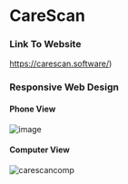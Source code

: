 # CareScan
### Link To Website
https://carescan.software/)
### Responsive Web Design
#### Phone View
![image](https://github.com/jorgelalberto/CareScan/assets/92881097/bf5383ad-7f26-4f4d-abed-93a6ebff50f1)
#### Computer View
![carescancomp](https://github.com/jorgelalberto/CareScan/assets/92881097/fa60b56f-41b8-45cf-b5fd-a714cd7dbc90)
